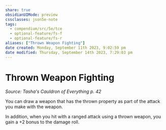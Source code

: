 ```yaml
---
share: true
obsidianUIMode: preview
cssclasses: json5e-note
tags:
  - compendium/src/5e/tce
  - optional-feature/fs-f
  - optional-feature/fs-r
aliases: ["Thrown Weapon Fighting"]
date created: Monday, September 11th 2023, 9:02:59 pm
date modified: Thursday, September 14th 2023, 7:29:03 pm
---
```

# Thrown Weapon Fighting

*Source: Tasha's Cauldron of Everything p. 42* 

You can draw a weapon that has the thrown property as part of the attack you make with the weapon.

In addition, when you hit with a ranged attack using a thrown weapon, you gain a +2 bonus to the damage roll.